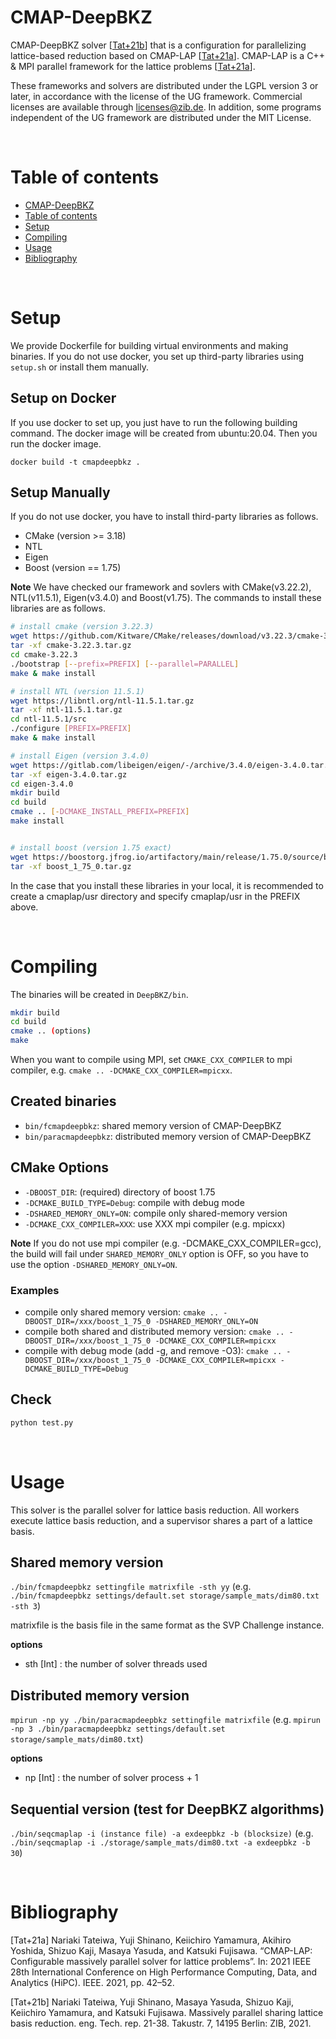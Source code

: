 # CMAP-DeepBKZ

CMAP-DeepBKZ solver \[[Tat+21b](#ref.cmapdeepbkz)\] that is a configuration for parallelizing lattice-based reduction based on CMAP-LAP \[[Tat+21a](#ref.cmaplap)\]. CMAP-LAP is a C++ & MPI parallel framework for the lattice problems \[[Tat+21a](#ref.cmaplap)\].

These frameworks and solvers are distributed under the LGPL version 3 or later, in accordance with the license of the UG framework. Commercial licenses are available through <licenses@zib.de>.
In addition, some programs independent of the UG framework are distributed under the MIT License.

<br>

# Table of contents
- [CMAP-DeepBKZ](#cmap-deepbkz)
- [Table of contents](#table-of-contents)
- [Setup](#setup)
- [Compiling](#compiling)
- [Usage](#usage)
- [Bibliography](#bibliography)

<br>

# Setup

We provide Dockerfile for building virtual environments and making binaries. If you do not use docker, you set up third-party libraries using `setup.sh` or install them manually.

## Setup on Docker

If you use docker to set up, you just have to run the following building command. The docker image will be created from ubuntu:20.04. Then you run the docker image.

```
docker build -t cmapdeepbkz .
```


## Setup Manually

If you do not use docker, you have to install third-party libraries as follows.

- CMake (version >= 3.18)
- NTL
- Eigen
- Boost (version == 1.75)

**Note** We have checked our framework and sovlers with CMake(v3.22.2), NTL(v11.5.1), Eigen(v3.4.0) and Boost(v1.75).
The commands to install these libraries are as follows.
```bash
# install cmake (version 3.22.3)
wget https://github.com/Kitware/CMake/releases/download/v3.22.3/cmake-3.22.3.tar.gz
tar -xf cmake-3.22.3.tar.gz
cd cmake-3.22.3
./bootstrap [--prefix=PREFIX] [--parallel=PARALLEL]
make & make install

# install NTL (version 11.5.1)
wget https://libntl.org/ntl-11.5.1.tar.gz
tar -xf ntl-11.5.1.tar.gz
cd ntl-11.5.1/src
./configure [PREFIX=PREFIX]
make & make install

# install Eigen (version 3.4.0)
wget https://gitlab.com/libeigen/eigen/-/archive/3.4.0/eigen-3.4.0.tar.gz
tar -xf eigen-3.4.0.tar.gz
cd eigen-3.4.0
mkdir build
cd build
cmake .. [-DCMAKE_INSTALL_PREFIX=PREFIX]
make install


# install boost (version 1.75 exact)
wget https://boostorg.jfrog.io/artifactory/main/release/1.75.0/source/boost_1_75_0.tar.gz
tar -xf boost_1_75_0.tar.gz
```

In the case that you install these libraries in your local, it is recommended to create a cmaplap/usr directory and specify cmaplap/usr in the PREFIX above.

<br>

# Compiling

The binaries will be created in `DeepBKZ/bin`.

```bash
mkdir build
cd build
cmake .. (options)
make
```

When you want to compile using MPI, set `CMAKE_CXX_COMPILER` to mpi compiler, e.g. `cmake .. -DCMAKE_CXX_COMPILER=mpicxx`.

## Created binaries

- `bin/fcmapdeepbkz`: shared memory version of CMAP-DeepBKZ
- `bin/paracmapdeepbkz`: distributed memory version of CMAP-DeepBKZ

## CMake Options

- `-DBOOST_DIR`: (required) directory of boost 1.75
- `-DCMAKE_BUILD_TYPE=Debug`: compile with debug mode
- `-DSHARED_MEMORY_ONLY=ON`: compile only shared-memory version
- `-DCMAKE_CXX_COMPILER=XXX`: use XXX mpi compiler (e.g. mpicxx)

**Note**
If you do not use mpi compiler (e.g. -DCMAKE_CXX_COMPILER=gcc), the build will fail under `SHARED_MEMORY_ONLY` option is OFF, so you have to use the option `-DSHARED_MEMORY_ONLY=ON`.


### Examples

- compile only shared memory version: `cmake .. -DBOOST_DIR=/xxx/boost_1_75_0 -DSHARED_MEMORY_ONLY=ON`
- compile both shared and distributed memory version: `cmake .. -DBOOST_DIR=/xxx/boost_1_75_0 -DCMAKE_CXX_COMPILER=mpicxx`
- compile with debug mode (add -g, and remove -O3): `cmake .. -DBOOST_DIR=/xxx/boost_1_75_0 -DCMAKE_CXX_COMPILER=mpicxx -DCMAKE_BUILD_TYPE=Debug`


## Check

```sh
python test.py
```

<br>

# Usage

This solver is the parallel solver for lattice basis reduction.
All workers execute lattice basis reduction, and a supervisor shares a part of a lattice basis.

## Shared memory version

`./bin/fcmapdeepbkz settingfile matrixfile -sth yy` (e.g. `./bin/fcmapdeepbkz settings/default.set storage/sample_mats/dim80.txt -sth 3`)

matrixfile is the basis file in the same format as the SVP Challenge instance. 

**options**

- sth [Int] : the number of solver threads used

## Distributed memory version

`mpirun -np yy ./bin/paracmapdeepbkz settingfile matrixfile` (e.g. `mpirun -np 3 ./bin/paracmapdeepbkz settings/default.set storage/sample_mats/dim80.txt`)

**options**

- np [Int] : the number of solver process + 1


## Sequential version (test for DeepBKZ algorithms)

`./bin/seqcmaplap -i (instance file) -a exdeepbkz -b (blocksize)` (e.g. `./bin/seqcmaplap -i ./storage/sample_mats/dim80.txt -a exdeepbkz -b 30`)

<br>

# Bibliography

<a id="ref.cmaplap"></a>
\[Tat+21a\] Nariaki Tateiwa, Yuji Shinano, Keiichiro Yamamura, Akihiro Yoshida, Shizuo Kaji, Masaya Yasuda, and Katsuki Fujisawa. “CMAP-LAP: Configurable massively parallel solver for lattice problems”. In: 2021 IEEE 28th International Conference on High Performance Computing, Data, and Analytics (HiPC). IEEE. 2021, pp. 42–52.

<a id="ref.cmapdeepbkz"></a>
\[Tat+21b\] Nariaki Tateiwa, Yuji Shinano, Masaya Yasuda, Shizuo Kaji, Keiichiro Yamamura, and Katsuki Fujisawa. Massively parallel sharing lattice basis reduction. eng. Tech. rep. 21-38. Takustr. 7, 14195 Berlin: ZIB, 2021.
